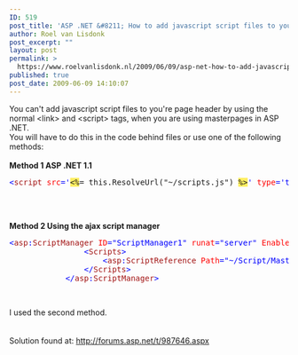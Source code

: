 ```yaml
---
ID: 519
post_title: 'ASP .NET &#8211; How to add javascript script files to you&#039;re masterpage'
author: Roel van Lisdonk
post_excerpt: ""
layout: post
permalink: >
  https://www.roelvanlisdonk.nl/2009/06/09/asp-net-how-to-add-javascript-script-files-to-youre-masterpage/
published: true
post_date: 2009-06-09 14:10:07
---
```

<p>You can't add javascript script files to you're page header by using the normal &lt;link&gt; and &lt;script&gt; tags, when you are using masterpages in ASP .NET. <br />You will have to do this in the code behind files or use one of the following methods: <br /><br /><strong>Method 1 ASP .NET 1.1</strong></p><pre class="code"><span style="color: blue">&lt;</span><span style="color: #a31515">script </span><span style="color: red">src</span><span style="color: blue">='</span><span style="background: #ffee62">&lt;%</span>= this.ResolveUrl("~/scripts.js") <span style="background: #ffee62">%&gt;</span><span style="color: blue">' </span><span style="color: red">type</span><span style="color: blue">='text/javascript'&gt;&lt;/</span><span style="color: #a31515">script</span><span style="color: blue">&gt;<br /></span></pre><pre class="code"><span style="color: blue"></pre></span>
<p><br /><br /><strong>Method 2 Using the ajax script manager</strong> </p><pre class="code"><span style="color: blue">&lt;</span><span style="color: #a31515">asp</span><span style="color: blue">:</span><span style="color: #a31515">ScriptManager </span><span style="color: red">ID</span><span style="color: blue">="ScriptManager1" </span><span style="color: red">runat</span><span style="color: blue">="server" </span><span style="color: red">EnablePartialRendering</span><span style="color: blue">="true" &gt;
                &lt;</span><span style="color: #a31515">Scripts</span><span style="color: blue">&gt;
                    &lt;</span><span style="color: #a31515">asp</span><span style="color: blue">:</span><span style="color: #a31515">ScriptReference </span><span style="color: red">Path</span><span style="color: blue">="~/Script/Master.js" /&gt;
                &lt;/</span><span style="color: #a31515">Scripts</span><span style="color: blue">&gt;
            &lt;/</span><span style="color: #a31515">asp</span><span style="color: blue">:</span><span style="color: #a31515">ScriptManager</span><span style="color: blue">&gt;</span></pre><pre class="code"><span style="color: blue"></span></pre><a href="http://11011.net/software/vspaste"></a>
<p><br />I used the second method.<br /><br /><br />Solution found at: <a title="http://forums.asp.net/t/987646.aspx" href="http://forums.asp.net/t/987646.aspx">http://forums.asp.net/t/987646.aspx</a></p>